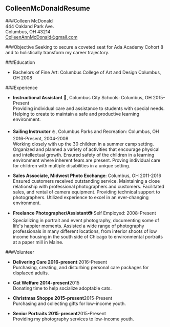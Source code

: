 ## ColleenMcDonaldResume
###Colleen McDonald  
444 Oakland Park Ave.  
Columbus, OH 43214  
ColleenAnnMcDonald@gmail.com

###Objective
Seeking to secure a coveted seat for Ada Academy Cohort 8 and to holistically transform my career trajectory.

###Education
* Bachelors of Fine Art: Columbus College of Art and Design Columbus, OH 2008

###Experience  
* **Instructional Assistant** :apple:, Columbus City Schools: Columbus, OH 2015-Present  
Providing individual care and assistance to students with special needs. Helping to create to maintain a safe and productive learning environment.

* **Sailing Instructor** :boat:, Columbus Parks and Recreation: Columbus, OH 2016-Present, 2004-2008  
Working closely with up the 30 children in a summer camp setting. Organized and planned a variety of activities that encourage physical and intellectual growth. Ensured safety of the children in a learning environment where inherent fears are present. Proving individual care for children with multiple disabilities in a unique setting.

* **Sales Associate, Midwest Photo Exchange**: Columbus, OH 2011-2016  
Ensured customers received outstanding service. Maintaining a close relationship with professional photographers and customers. Facilitated sales, and rental of camera equipment. Providing technical support to photographers.  Utilized experience to excel in an ever-changing environment.      

* **Freelance Photographer/Assistant**:camera: Self Employed: 2008-Present  
Specializing in portrait and event photography, documenting some of life's happier moments. Assisted a wide range of photography professionals in many different locations, from interior shoots of low income housing in the south side of Chicago to environmental portraits at a paper mill in Maine.

###Volunteer
* **Delivering Care 2016-present**:2016-Present  
Purchasing, creating, and disturbing personal care packages for displaced adults.

* **Cat Welfare 2014-present**2015  
Donating time to help socialize adoptable cats.

* **Christmas Shoppe 2015-present**2015-Present  
Purchasing and collecting gifts for low-income youth.

* **Senior Portraits 2015-present**2015-Present  
Providing my photography services to low-income youth.


